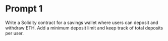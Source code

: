 # Prompt 1
Write a Solidity contract for a savings wallet where users can deposit and withdraw ETH. Add a minimum deposit limit and keep track of total deposits per user.